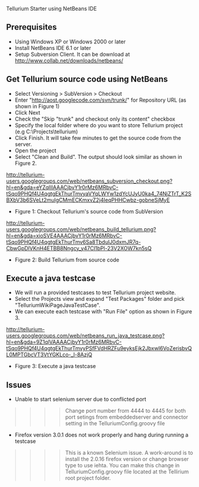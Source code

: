 Tellurium Starter using NetBeans IDE

## Prerequisites ##
  * Using Windows XP or Windows 2000 or later
  * Install NetBeans IDE 6.1 or later
  * Setup Subversion Client. It can be download at http://www.collab.net/downloads/netbeans/

## Get Tellurium source code using NetBeans ##
  * Select Versioning > SubVersion > Checkout
  * Enter "http://aost.googlecode.com/svn/trunk/" for Repository URL (as shown in Figure 1)
  * Click Next
  * Check the "Skip "trunk" and checkout only its content" checkbox
  * Specify the local folder where do you want to store Tellurium project (e.g C:\Projects\tellurium)
  * Click Finish. It will take few minutes to get the source code from the server.
  * Open the project
  * Select "Clean and Build". The output should look similar as shown in Figure 2.

http://tellurium-users.googlegroups.com/web/netbeans_subversion_checkout.png?hl=en&gda=eYZqIlIAAACjbvY1r0rMz6MRbvC-tSqo9PHQf4U4qgtgEkThurTmvyaVYqLWYw1zdYcUJyU0ka4_74NjZTrT_K2SBXbV3b6SVeLt2muIgCMmECKmxvZ2j4IeqPHHCwbz-gobneSjMyE
  * Figure 1: Checkout Tellurium's source code from SubVersion


http://tellurium-users.googlegroups.com/web/netbeans_build_tellurium.png?hl=en&gda=xioSVE4AAACjbvY1r0rMz6MRbvC-tSqo9PHQf4U4qgtgEkThurTmv6Sa8TbdulJ0dxmJR7q-CbwGpDlVKnH4ETBB8Nngcy_y47Cl1bPl-23V2XOW7kn5sQ
  * Figure 2: Build Tellurium from source code

## Execute a java testcase ##
  * We will run a provided testcases to test Tellurium project website.
  * Select the Projects view and expand "Test Packages" folder and pick "TelluriumWikiPageJavaTestCase".
  * We can execute each testcase with "Run File" option as shown in Figure 3.

http://tellurium-users.googlegroups.com/web/netbeans_run_java_testcase.png?hl=en&gda=9Z1qlVAAAACjbvY1r0rMz6MRbvC-tSqo9PHQf4U4qgtgEkThurTmvyPSfFVdHRZFu9eyksEjk2JbxwI6VoZerisbvQL0MPTGbcVT3VtYGKLco-_l-8AzjQ
  * Figure 3: Execute a java testcase


## Issues ##
  * Unable to start selenium server due to conflicted port
> > >> Change port number from 4444 to 4445 for both port setings from embeddedserver and connector setting in the TelluriumConfig.groovy file
  * Firefox version 3.0.1 does not work properly and hang during running a testcase
> > >>  This is a known Selenium issue. A work-around is to install the 2.0.16 firefox version or change browser type to use iehta. You can make this change in TelluriumConfig.groovy file located at the Tellirium root project folder.